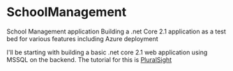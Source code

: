 # SchoolManagement
School Management application
Building a .net Core 2.1 application as a test bed for various features including Azure deployment

I'll be starting with building a basic .net core 2.1 web application using MSSQL on the backend.  The tutorial for this is [PluralSight](https://app.pluralsight.com/library/courses/aspdotnet-core-2-0-mvc-application-visual-studio-2017/)
